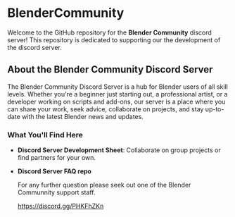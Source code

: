 # BlenderCommunity

Welcome to the GitHub repository for the **Blender Community** discord server! This repository is dedicated to supporting our the development of the discord server.

## About the Blender Community Discord Server

The Blender Community Discord Server is a hub for Blender users of all skill levels. Whether you're a beginner just starting out, a professional artist, or a developer working on scripts and add-ons, our server is a place where you can share your work, seek advice, collaborate on projects, and stay up-to-date with the latest Blender news and updates.

### What You'll Find Here

- **Discord Server Development Sheet**: Collaborate on group projects or find partners for your own.
- **Discord Server FAQ repo**

  For any further question please seek out one of the Blender Communnity support staff.



  https://discord.gg/PHKFhZKn
